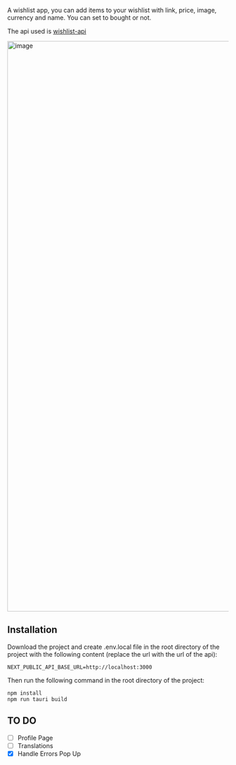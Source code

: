 A wishlist app, you can add items to your wishlist with link, price, image, currency and name. You can set to bought or not.

The api used is [wishlist-api](https://github.com/Zweird-958/wishlist_api)

<img width="1298" alt="image" src="https://github.com/Zweird-958/wishlist-desktop/assets/83603824/e6549e74-a9a4-410d-8069-743ce8385045">

## Installation

Download the project and create .env.local file in the root directory of the project with the following content (replace the url with the url of the api):

```
NEXT_PUBLIC_API_BASE_URL=http://localhost:3000
```

Then run the following command in the root directory of the project:

```
npm install
npm run tauri build
```

## TO DO

- [ ] Profile Page
- [ ] Translations
- [x] Handle Errors Pop Up
